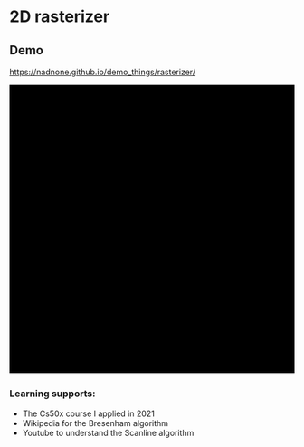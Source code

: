 # 2D rasterizer

## Demo 

https://nadnone.github.io/demo_things/rasterizer/

![GIF](./res/demo.gif)


### Learning supports:
- The Cs50x course I applied in 2021
- Wikipedia for the Bresenham algorithm
- Youtube to understand the Scanline algorithm